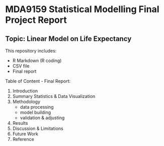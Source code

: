 # MDA9159 Statistical Modelling Final Project Report
## Topic: Linear Model on Life Expectancy
This repository includes:
- R Markdown (R coding)
- CSV file
- Final report

Table of Content - Final Report:
1. Introduction
2. Summary Statistics & Data Visualization
3. Methodology
    - data processing
    - model building
    - validation & adjusting
4. Results
5. Discussion & Limitations
6. Future Work
7. Reference
